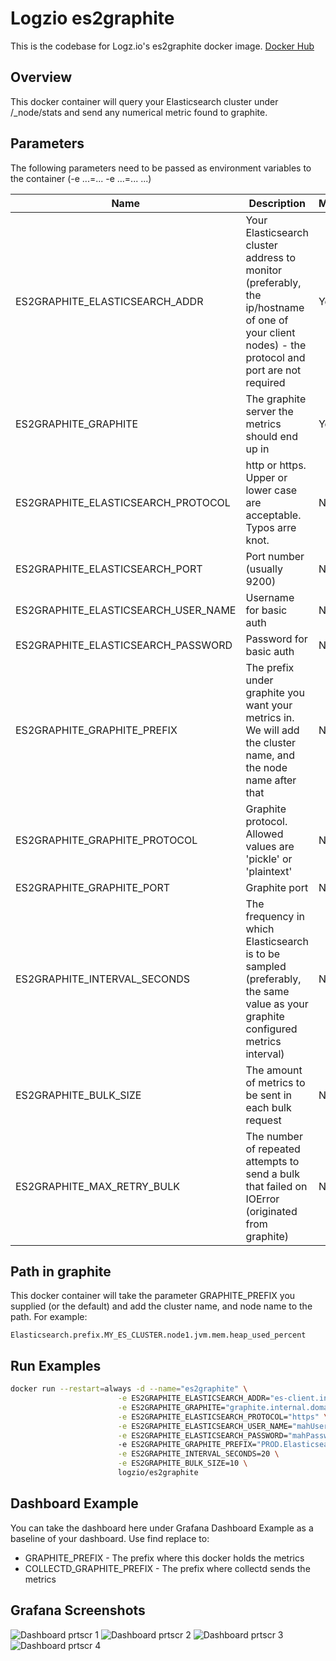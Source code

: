 # Logzio es2graphite
This is the codebase for Logz.io's es2graphite docker image.
[Docker Hub](https://hub.docker.com/r/logzio/es2graphite/)

## Overview
This docker container will query your Elasticsearch cluster under /_node/stats and send any numerical metric found to graphite.

## Parameters
The following parameters need to be passed as environment variables to the container (-e ...=... -e ...=... ...)

|Name|Description|Mandatory|Default| 
|---|---|---|---|
|ES2GRAPHITE_ELASTICSEARCH_ADDR|Your Elasticsearch cluster address to monitor (preferably, the ip/hostname of one of your client nodes) - the protocol and port are not required|Yes|-|
|ES2GRAPHITE_GRAPHITE|The graphite server the metrics should end up in|Yes|-|
|ES2GRAPHITE_ELASTICSEARCH_PROTOCOL|http or https. Upper or lower case are acceptable. Typos arre knot.|No|http| 
|ES2GRAPHITE_ELASTICSEARCH_PORT|Port number (usually 9200)|No|9200| 
|ES2GRAPHITE_ELASTICSEARCH_USER_NAME|Username for basic auth|No|| 
|ES2GRAPHITE_ELASTICSEARCH_PASSWORD|Password for basic auth|No||
|ES2GRAPHITE_GRAPHITE_PREFIX|The prefix under graphite you want your metrics in. We will add the cluster name, and the node name after that|No|Elasticsearch|
|ES2GRAPHITE_GRAPHITE_PROTOCOL|Graphite protocol. Allowed values are 'pickle' or 'plaintext'|No|pickle|
|ES2GRAPHITE_GRAPHITE_PORT|Graphite port|No|2004|
|ES2GRAPHITE_INTERVAL_SECONDS|The frequency in which Elasticsearch is to be sampled (preferably, the same value as your graphite configured metrics interval)|No|10|
|ES2GRAPHITE_BULK_SIZE|The amount of metrics to be sent in each bulk request|No|50|
|ES2GRAPHITE_MAX_RETRY_BULK|The number of repeated attempts to send a bulk that failed on IOError (originated from graphite)|No|3|


## Path in graphite
This docker container will take the parameter GRAPHITE_PREFIX you supplied (or the default) and add the cluster name, and node name to the path.
For example:
```
Elasticsearch.prefix.MY_ES_CLUSTER.node1.jvm.mem.heap_used_percent
```

## Run Examples
```bash
docker run --restart=always -d --name="es2graphite" \
                        -e ES2GRAPHITE_ELASTICSEARCH_ADDR="es-client.internal.domain.example" \
                        -e ES2GRAPHITE_GRAPHITE="graphite.internal.domain.example" \
                        -e ES2GRAPHITE_ELASTICSEARCH_PROTOCOL="https" \
                        -e ES2GRAPHITE_ELASTICSEARCH_USER_NAME="mahUser" \
                        -e ES2GRAPHITE_ELASTICSEARCH_PASSWORD="mahPassword" 
                        -e ES2GRAPHITE_GRAPHITE_PREFIX="PROD.Elasticsearch" \
                        -e ES2GRAPHITE_INTERVAL_SECONDS=20 \
                        -e ES2GRAPHITE_BULK_SIZE=10 \
                        logzio/es2graphite
```

## Dashboard Example
You can take the dashboard here under Grafana Dashboard Example as a baseline of your dashboard.
Use find replace to:
 - GRAPHITE_PREFIX - The prefix where this docker holds the metrics
 - COLLECTD_GRAPHITE_PREFIX - The prefix where collectd sends the metrics

## Grafana Screenshots
![Dashboard prtscr 1](https://i.imgsafe.org/fe55084226.png)
![Dashboard prtscr 2](https://i.imgsafe.org/fe551c38d3.png)
![Dashboard prtscr 3](https://i.imgsafe.org/fe550e9a68.png)
![Dashboard prtscr 4](https://i.imgsafe.org/fe55159ae8.png)
